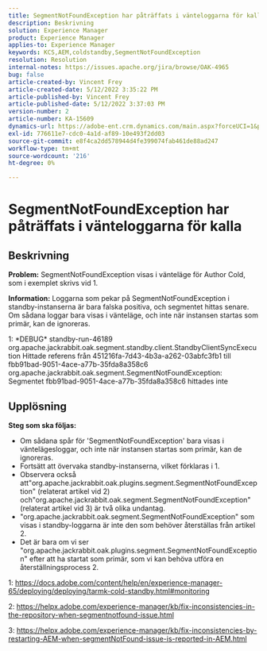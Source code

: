 ```yaml
---
title: SegmentNotFoundException har påträffats i vänteloggarna för kalla
description: Beskrivning
solution: Experience Manager
product: Experience Manager
applies-to: Experience Manager
keywords: KCS,AEM,coldstandby,SegmentNotFoundException
resolution: Resolution
internal-notes: https://issues.apache.org/jira/browse/OAK-4965
bug: false
article-created-by: Vincent Frey
article-created-date: 5/12/2022 3:35:22 PM
article-published-by: Vincent Frey
article-published-date: 5/12/2022 3:37:03 PM
version-number: 2
article-number: KA-15609
dynamics-url: https://adobe-ent.crm.dynamics.com/main.aspx?forceUCI=1&pagetype=entityrecord&etn=knowledgearticle&id=e41a0422-09d2-ec11-a7b5-0022480a8683
exl-id: 776611e7-cdc0-4a1d-af89-10e493f2dd03
source-git-commit: e8f4ca2dd578944d4fe399074fab461de88ad247
workflow-type: tm+mt
source-wordcount: '216'
ht-degree: 0%

---
```


# SegmentNotFoundException har påträffats i vänteloggarna för kalla

## Beskrivning


<b>Problem:</b>
SegmentNotFoundException visas i vänteläge för Author Cold, som i exemplet skrivs vid 1.

<b>Information:</b>
Loggarna som pekar på SegmentNotFoundException i standby-instanserna är bara falska positiva, och segmentet hittas senare.
Om sådana loggar bara visas i vänteläge, och inte när instansen startas som primär, kan de ignoreras. 


1: \*DEBUG\* standby-run-46189 org.apache.jackrabbit.oak.segment.standby.client.StandbyClientSyncExecution Hittade referens från 451216fa-7d43-4b3a-a262-03abfc3fb1 till fbb91bad-9051-4ace-a77b-35fda8a358c6 org.apache.jackrabbit.oak.segment.SegmentNotFoundException: Segmentet fbb91bad-9051-4ace-a77b-35fda8a358c6 hittades inte


## Upplösning


<b>Steg som ska följas:</b>

- Om sådana spår för &#39;SegmentNotFoundException&#39; bara visas i väntelägesloggar, och inte när instansen startas som primär, kan de ignoreras.
- Fortsätt att övervaka standby-instanserna, vilket förklaras i 1.
- Observera också att&quot;org.apache.jackrabbit.oak.plugins.segment.SegmentNotFoundException&quot; (relaterat artikel vid 2) och&quot;org.apache.jackrabbit.oak.segment.SegmentNotFoundException&quot; (relaterat artikel vid 3) är två olika undantag.
- &quot;org.apache.jackrabbit.oak.segment.SegmentNotFoundException&quot; som visas i standby-loggarna är inte den som behöver återställas från artikel 2.
- Det är bara om vi ser &quot;org.apache.jackrabbit.oak.plugins.segment.SegmentNotFoundException&quot; efter att ha startat som primär, som vi kan behöva utföra en återställningsprocess 2.


1: https://docs.adobe.com/content/help/en/experience-manager-65/deploying/deploying/tarmk-cold-standby.html#monitoring

2: https://helpx.adobe.com/experience-manager/kb/fix-inconsistencies-in-the-repository-when-segmentnotfound-issue.html

3: https://helpx.adobe.com/experience-manager/kb/fix-inconsistencies-by-restarting-AEM-when-segmentNotFound-issue-is-reported-in-AEM.html
